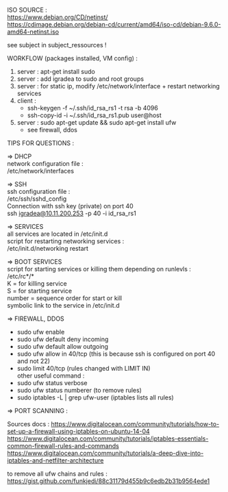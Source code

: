 ISO SOURCE :<br />
https://www.debian.org/CD/netinst/ <br />
https://cdimage.debian.org/debian-cd/current/amd64/iso-cd/debian-9.6.0-amd64-netinst.iso<br />

see subject in subject_ressources ! <br />

WORKFLOW (packages installed, VM config) : <br />
1. server : apt-get install sudo <br />
2. server : add igradea to sudo and root groups <br />
3. server : for static ip, modify /etc/network/interface + restart networking services
4. client : <br />
	- ssh-keygen -f ~/.ssh/id_rsa_rs1 -t rsa -b 4096 <br />
	- ssh-copy-id -i ~/.ssh/id_rsa_rs1.pub user@host
5. server : sudo apt-get update && sudo apt-get install ufw <br />
	- see firewall, ddos <br />

TIPS FOR QUESTIONS : <br />

=> DHCP<br />
network configuration file :<br />
/etc/network/interfaces<br />

=> SSH<br />
ssh configuration file :<br />
/etc/ssh/sshd_config<br />
Connection with ssh key (private) on port 40<br />
ssh igradea@10.11.200.253 -p 40 -i id_rsa_rs1<br />

=> SERVICES<br />
all services are located in /etc/init.d<br />
script for restarting networking services :<br />
/etc/init.d/networking restart <br />

=> BOOT SERVICES<br />
script for starting services or killing them depending on runlevls :<br />
/etc/rc*/*<br />
K = for killing service<br />
S = for starting service<br />
number = sequence order for start or kill<br />
symbolic link to the service in /etc/init.d<br />

=> FIREWALL, DDOS <br />
- sudo ufw enable <br />
- sudo ufw default deny incoming <br />
- sudo ufw default allow outgoing <br />
- sudo ufw allow in 40/tcp (this is because ssh is configured on port 40 and not 22) <br />
- sudo limit 40/tcp (rules changed with LIMIT IN) <br />
other useful command : <br />
- sudo ufw status verbose <br />
- sudo ufw status numberer (to remove rules) <br />
- sudo iptables -L | grep ufw-user (iptables lists all rules)

=> PORT SCANNING : <br />

Sources docs :
https://www.digitalocean.com/community/tutorials/how-to-set-up-a-firewall-using-iptables-on-ubuntu-14-04
https://www.digitalocean.com/community/tutorials/iptables-essentials-common-firewall-rules-and-commands
https://www.digitalocean.com/community/tutorials/a-deep-dive-into-iptables-and-netfilter-architecture

to remove all ufw chains and rules :
https://gist.github.com/funkjedi/88c31179d455b9c6edb2b31b9564ede1

